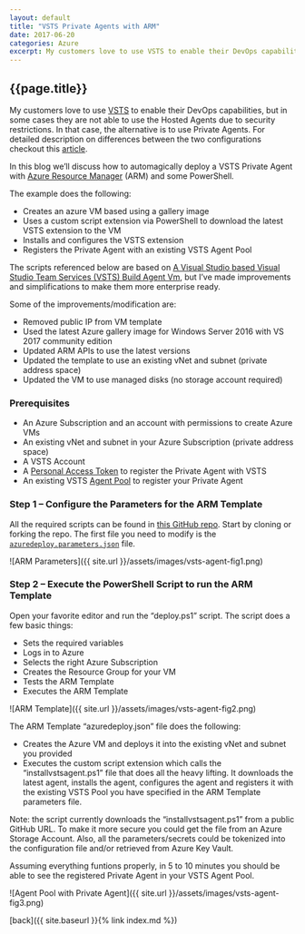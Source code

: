 ```yaml
---
layout: default
title: "VSTS Private Agents with ARM"
date: 2017-06-20
categories: Azure
excerpt: My customers love to use VSTS to enable their DevOps capabilities...
---
```


## {{page.title}}

My customers love to use [VSTS](https://www.visualstudio.com/team-services/) to enable their DevOps capabilities, but in some cases they are not able to use the Hosted Agents due to security restrictions. In that case, the alternative is to use Private Agents. For detailed description on differences between the two configurations checkout this [article](https://www.visualstudio.com/en-us/docs/build/concepts/agents/agents).

In this blog we’ll discuss how to automagically deploy a VSTS Private Agent with [Azure Resource Manager](https://docs.microsoft.com/en-ca/azure/azure-resource-manager/resource-group-overview) (ARM) and some PowerShell.

The example does the following:
-	Creates an azure VM based using a gallery image
-	Uses a custom script extension via PowerShell to download the latest VSTS extension to the VM
-	Installs and configures the VSTS extension
-	Registers the Private Agent with an existing VSTS Agent Pool

The scripts referenced below are based on [A Visual Studio based Visual Studio Team Services (VSTS) Build Agent Vm](https://github.com/Azure/azure-quickstart-templates/tree/master/visual-studio-vstsbuildagent-vm), but I’ve made improvements and simplifications to make them more enterprise ready.

Some of the improvements/modification are:
-	Removed public IP from VM template
-	Used the latest Azure gallery image for Windows Server 2016 with VS 2017 community edition
-	Updated ARM APIs to use the latest versions
-	Updated the template to use an existing vNet and subnet (private address space)
-	Updated the VM to use managed disks (no storage account required)

### Prerequisites
-	An Azure Subscription and an account with permissions to create Azure VMs
-	An existing vNet and subnet in your Azure Subscription (private address space)
-	A VSTS Account
-	A [Personal Access Token](https://www.visualstudio.com/en-us/docs/setup-admin/team-services/use-personal-access-tokens-to-authenticate) to register the Private Agent with VSTS
-	An existing VSTS [Agent Pool](https://www.visualstudio.com/en-us/docs/build/concepts/agents/pools-queues) to register your Private Agent

### Step 1 – Configure the Parameters for the ARM Template
All the required scripts can be found in [this GitHub repo](https://github.com/mariuszdotnet/vsts-hosted-agents). Start by cloning or forking the repo. The first file you need to modify is the [`azuredeploy.parameters.json`](https://github.com/mariuszdotnet/vsts-hosted-agents/blob/master/azuredeploy.parameters.json) file.

 
![ARM Parameters]({{ site.url }}/assets/images/vsts-agent-fig1.png)

### Step 2 – Execute the PowerShell Script to run the ARM Template
Open your favorite editor and run the “deploy.ps1” script. The script does a few basic things:
-	Sets the required variables
-	Logs in to Azure
-	Selects the right Azure Subscription
-	Creates the Resource Group for your VM
-	Tests the ARM Template
-	Executes the ARM Template
 
![ARM Template]({{ site.url }}/assets/images/vsts-agent-fig2.png)

The ARM Template “azuredeploy.json” file does the following:
-	Creates the Azure VM and deploys it into the existing vNet and subnet you provided
-	Executes the custom script extension which calls the “installvstsagent.ps1” file that does all the heavy lifting.  It downloads the latest agent, installs the agent, configures the agent and registers it with the existing VSTS Pool you have specified in the ARM Template parameters file.

Note: the script currently downloads the “installvstsagent.ps1” from a public GitHub URL.  To make it more secure you could get the file from an Azure Storage Account.  Also, all the parameters/secrets could be tokenized into the configuration file and/or retrieved from Azure Key Vault.

Assuming everything funtions properly, in 5 to 10 minutes you should be able to see the registered Private Agent in your VSTS Agent Pool.
 
![Agent Pool with Private Agent]({{ site.url }}/assets/images/vsts-agent-fig3.png)


[back]({{ site.baseurl }}{% link index.md %})
